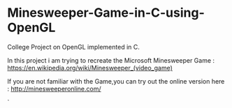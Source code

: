 # Minesweeper-Game-in-C-using-OpenGL

College Project on OpenGL implemented in C.

In this project i am trying to recreate the Microsoft Minesweeper Game : https://en.wikipedia.org/wiki/Minesweeper_(video_game)

If you are not familiar with the Game,you can try out the online version here : http://minesweeperonline.com/



`


